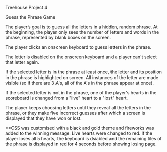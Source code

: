 Treehouse Project 4

Guess the Phrase Game

The player’s goal is to guess all the letters in a hidden, random phrase. At the beginning, the player only sees the number of letters and words in the phrase, represented by blank boxes on the screen.

The player clicks an onscreen keyboard to guess letters in the phrase.

The letter is disabled on the onscreen keyboard and a player can't select that letter again.

If the selected letter is in the phrase at least once, the letter and its position in the phrase is highlighted on screen. All instances of the letter are made visible (so if there are 3 A's, all of the A's in the phrase appear at once).

If the selected letter is not in the phrase, one of the player's hearts in the scoreboard is changed from a "live" heart to a "lost" heart.

The player keeps choosing letters until they reveal all the letters in the phrase, or they make five incorrect guesses after which a screen is displayed that they have won or lost.

**CSS was customised with a black and gold theme and fireworks was added to the winning message. Live hearts were changed to red. If the player loses all 5 hearts, the keyboard is dsiabled and the remaining tiles of the phrase is displayed in red for 4 seconds before showing  losing page.
